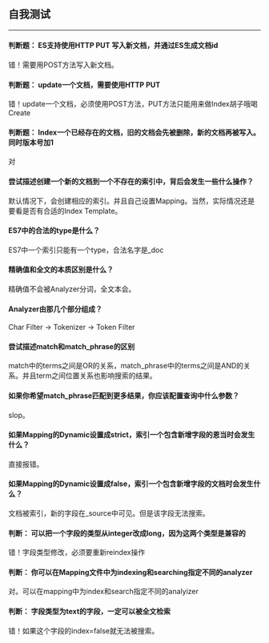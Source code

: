 ## 自我测试
-----

#### 判断题： ES支持使用HTTP PUT 写入新文档，并通过ES生成文档id

错！需要用POST方法写入新文档。

#### 判断题： update一个文档，需要使用HTTP PUT

错！update一个文档，必须使用POST方法，PUT方法只能用来做Index胡子哦喝Create

#### 判断题： Index一个已经存在的文档，旧的文档会先被删除，新的文档再被写入。同时版本号加1

对

#### 尝试描述创建一个新的文档到一个不存在的索引中，背后会发生一些什么操作？

默认情况下，会创建相应的索引。并且自己设置Mapping。当然，实际情况还是要看是否有合适的Index Template。

#### ES7中的合法的type是什么？

ES7中一个索引只能有一个type，合法名字是_doc

#### 精确值和全文的本质区别是什么？

精确值不会被Analyzer分词，全文本会。

#### Analyzer由那几个部分组成？

Char Filter -> Tokenizer -> Token Filter

#### 尝试描述match和match_phrase的区别

match中的terms之间是OR的关系，match_phrase中的terms之间是AND的关系。并且term之间位置关系也影响搜索的结果。

#### 如果你希望match_phrase匹配到更多结果，你应该配置查询中什么参数？

slop。

#### 如果Mapping的Dynamic设置成strict，索引一个包含新增字段的恩当时会发生什么？

直接报错。

#### 如果Mapping的Dynamic设置成false，索引一个包含新增字段的文档时会发生什么？

文档被索引，新的字段在_source中可见。但是该字段无法搜索。

#### 判断： 可以把一个字段的类型从integer改成long，因为这两个类型是兼容的

错！字段类型修改，必须要重新reindex操作

#### 判断： 你可以在Mapping文件中为indexing和searching指定不同的analyzer

对。可以在mapping中为index和search指定不同的analyizer

#### 判断： 字段类型为text的字段，一定可以被全文检索

错！如果这个字段的index=false就无法被搜索。

